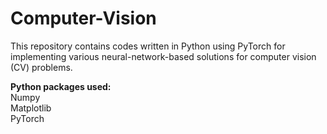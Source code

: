 # Computer-Vision
This repository contains codes written in Python using PyTorch for implementing various neural-network-based solutions for computer vision (CV) problems.

**Python packages used:** <br />
Numpy <br />
Matplotlib <br />
PyTorch <br />
